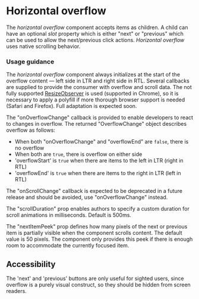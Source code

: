 # Horizontal overflow
The *horizontal overflow* component accepts items as children. A child can have an optional *slot* property which is either "next" or "previous" which can be used to allow the next/previous click actions. *Horizontal overflow* uses native scrolling behavior.

### Usage guidance
The *horizontal overflow* component always initializes at the start of the overflow content &mdash; left side in LTR and right side in RTL. Several callbacks are supplied to provide the consumer with overflow and scroll data. The not fully supported [ResizeObserver](https://developers.google.com/web/updates/2016/10/resizeobserver) is used (supported in Chrome), so it is necessary to apply a polyfill if more thorough browser support is needed (Safari and Firefox). Full adaptation is expected soon.

The "onOverflowChange" callback is provided to enable developers to react to changes in overflow.  The returned "OverflowChange" object describes overflow as follows:
 - When both "onOverflowChange" and "overflowEnd" are `false`, there is no overflow
 - When both are `true`, there is overflow on either side
 - 'overflowStart' is `true` when there are items to the left in LTR (right in RTL)
 - 'overflowEnd' is `true` when there are items to the right in LTR (left in RTL)

 The "onScrollChange" callback is expected to be deprecated in a future release and should be avoided, use "onOverflowChange" instead.

 The "scrollDuration" prop enables authors to specify a custom duration for scroll animations in milliseconds.  Default is 500ms.

 The "nextItemPeek" prop defines how many pixels of the next or previous item is partially visible when the component scrolls content.  The default value is 50 pixels.  The component only provides this peek if there is enough room to accommodate the currently focused item. 

## Accessibility
The 'next' and 'previous' buttons are only useful for sighted users, since overflow is a purely visual construct, so they should be hidden from screen readers.
